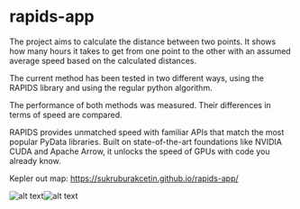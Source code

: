 # rapids-app

The project aims to calculate the distance between two points. It shows how many hours it takes to get from one point to the other with an assumed average speed based on the calculated distances.

The current method has been tested in two different ways, using the RAPIDS library and using the regular python algorithm. 

The performance of both methods was measured. Their differences in terms of speed are compared.

RAPIDS provides unmatched speed with familiar APIs that match the most popular PyData libraries. Built on state-of-the-art foundations like NVIDIA CUDA and Apache Arrow, it unlocks the speed of GPUs with code you already know.

Kepler out map: https://sukruburakcetin.github.io/rapids-app/

![alt text](https://images2.imgbox.com/56/25/j6jTjs4P_o.png)![alt text](https://images2.imgbox.com/91/2a/hp6GtGxY_o.png)
